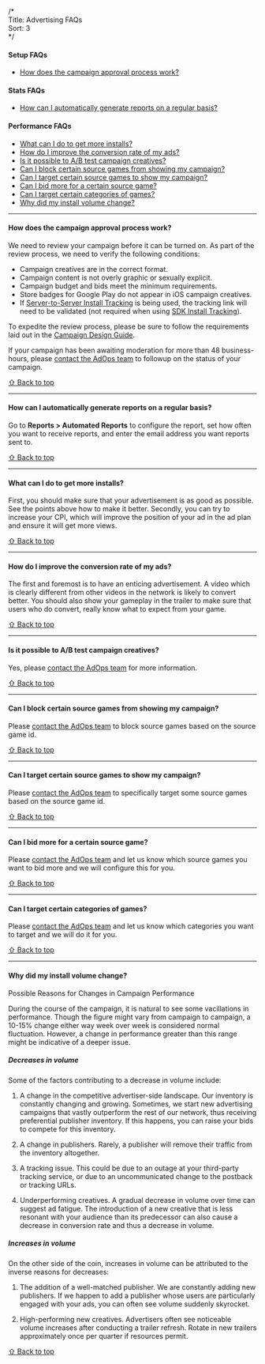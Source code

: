 /*  
Title: Advertising FAQs  
Sort: 3  
*/

#### Setup FAQs

* [How does the campaign approval process work?](#how-does-the-campaign-approval-process-work-)

#### Stats FAQs

* [How can I automatically generate reports on a regular basis?](#how-can-i-automatically-generate-reports-on-a-regular-basis-)

#### Performance FAQs

* [What can I do to get more installs?](#what-can-i-do-to-get-more-installs-)
* [How do I improve the conversion rate of my ads?](#how-do-i-improve-the-conversion-rate-of-my-ads-)
* [Is it possible to A/B test campaign creatives?](#is-it-possible-to-a-b-test-campaign-creatives-)
* [Can I block certain source games from showing my campaign?](#can-i-block-certain-source-games-from-showing-my-campaign-)
* [Can I target certain source games to show my campaign?](#can-i-target-certain-source-games-to-show-my-campaign-)
* [Can I bid more for a certain source game?](#can-i-bid-more-for-a-certain-source-game-)
* [Can I target certain categories of games?](#can-i-target-certain-categories-of-games-)
* [Why did my install volume change?](#why-did-my-install-volume-change-)

----

#### How does the campaign approval process work?

We need to review your campaign before it can be turned on. As part of the review process, we need to verify the following conditions:

* Campaign creatives are in the correct format.
* Campaign content is not overly graphic or sexually explicit.
* Campaign budget and bids meet the minimum requirements.
* Store badges for Google Play do not appear in iOS campaign creatives.
* If [Server-to-Server Install Tracking][101] is being used, the tracking link will need to be validated (not required when using [SDK Install Tracking][102]).

To expedite the review process, please be sure to follow the requirements laid out in the [Campaign Design Guide][1].

If your campaign has been awaiting moderation for more than 48 business-hours, please [contact the AdOps team][100] to followup on the status of your campaign.

[⇧ Back to top](#setup-faqs)

----

#### How can I automatically generate reports on a regular basis?

Go to **Reports > Automated Reports** to configure the report, set how often you want to receive reports, and enter the email address you want reports sent to.

[⇧ Back to top](#stats-faqs)

----

#### What can I do to get more installs?

First, you should make sure that your advertisement is as good as possible. See the points above how to make it better. Secondly, you can try to increase your CPI, which will improve the position of your ad in the ad plan and ensure it will get more views.

[⇧ Back to top](#optimization-faqs)

----

#### How do I improve the conversion rate of my ads?

The first and foremost is to have an enticing advertisement. A video which is clearly different from other videos in the network is likely to convert better. You should also show your gameplay in the trailer to make sure that users who do convert, really know what to expect from your game.

[⇧ Back to top](#optimization-faqs)

----

#### Is it possible to A/B test campaign creatives?

Yes, please [contact the AdOps team][100] for more information.

[⇧ Back to top](#optimization-faqs)

----

#### Can I block certain source games from showing my campaign?

Please [contact the AdOps team][100] to block source games based on the source game id.

[⇧ Back to top](#optimization-faqs)

----

#### Can I target certain source games to show my campaign?

Please [contact the AdOps team][100] to specifically target some source games based on the source game id.

[⇧ Back to top](#optimization-faqs)

----

#### Can I bid more for a certain source game?

Please [contact the AdOps team][100] and let us know which source games you want to bid more and we will configure this for you.

[⇧ Back to top](#optimization-faqs)

----

#### Can I target certain categories of games?

Please [contact the AdOps team][100] and let us know which categories you want to target and we will do it for you.

[⇧ Back to top](#optimization-faqs)

----

#### Why did my install volume change?

Possible Reasons for Changes in Campaign Performance

During the course of the campaign, it is natural to see some vacillations in performance. Though the figure might vary from campaign to campaign, a 10-15% change either way week over week is considered normal fluctuation. However, a change in performance greater than this range might be indicative of a deeper issue.

##### Decreases in volume

Some of the factors contributing to a decrease in volume include:

1. A change in the competitive advertiser-side landscape. Our inventory is constantly changing and growing. Sometimes, we start new advertising campaigns that vastly outperform the rest of our network, thus receiving preferential publisher inventory. If this happens, you can raise your bids to compete for this inventory.

2. A change in publishers. Rarely, a publisher will remove their traffic from the inventory altogether.

3. A tracking issue. This could be due to an outage at your third-party tracking service, or due to an uncommunicated change to the postback or tracking URLs.

4. Underperforming creatives. A gradual decrease in volume over time can suggest ad fatigue. The introduction of a new creative that is less resonant with your audience than its predecessor can also cause a decrease in conversion rate and thus a decrease in volume.

##### Increases in volume

On the other side of the coin, increases in volume can be attributed to the inverse reasons for decreases:

1. The addition of a well-matched publisher. We are constantly adding new publishers. If we happen to add a publisher whose users are particularly engaged with your ads, you can often see volume suddenly skyrocket.

2. High-performing new creatives. Advertisers often see noticeable volume increases after conducting a trailer refresh. Rotate in new trailers approximately once per quarter if resources permit.

[⇧ Back to top](#optimization-faqs)


[1]: https://unityads.unity3d.com/help/advertising/campaign-design-guide
[100]: ../help/contact
[101]: ../advertising/s2s-install-tracking
[102]: ../advertising/sdk-install-tracking
